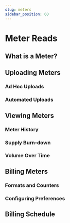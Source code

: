 ```yaml
---
slug: meters
sidebar_position: 60
---
```


# Meter Reads

## What is a Meter?

## Uploading Meters

### Ad Hoc Uploads

### Automated Uploads

## Viewing Meters

### Meter History

### Supply Burn-down

### Volume Over Time

## Billing Meters

### Formats and Counters

### Configuring Preferences

## Billing Schedule